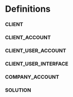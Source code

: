 # Definitions

### CLIENT

### CLIENT_ACCOUNT

### CLIENT_USER_ACCOUNT

### CLIENT_USER_INTERFACE

### COMPANY_ACCOUNT

### SOLUTION
